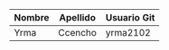 | Nombre | Apellido | Usuario Git |
|--------|----------|-------------|
|   Yrma  |  Ccencho|  yrma2102   | 

